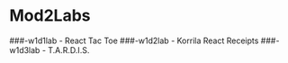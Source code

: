 # Mod2Labs
###-w1d1lab - React Tac Toe
###-w1d2lab - Korrila React Receipts
###-w1d3lab - T.A.R.D.I.S.